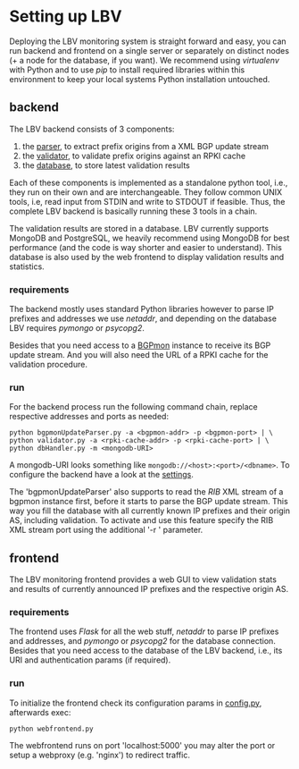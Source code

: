 # Setting up LBV

Deploying the LBV monitoring system is straight forward and easy, you can run
backend and frontend on a single server or separately on distinct nodes (+ a node
for the database, if you want). We recommend using _virtualenv_ with Python and
to use _pip_ to install required libraries within this environment to keep your
local systems Python installation untouched.

## backend

The LBV backend consists of 3 components:
1. the [parser](src/bgpmonUpdateParser.py), to extract prefix origins from a XML BGP update stream
2. the [validator](src/validator.py), to validate prefix origins against an RPKI cache
3. the [database](src/dbHandler.py), to store latest validation results

Each of these components is implemented as a standalone python tool, i.e., they
run on their own and are interchangeable. They follow common UNIX tools, i.e,
read input from STDIN and write to STDOUT if feasible. Thus, the complete LBV
backend is basically running these 3 tools in a chain.

The validation results are stored in a database. LBV currently supports MongoDB
and PostgreSQL, we heavily recommend using MongoDB for best performance (and the
code is way shorter and easier to understand). This database is also used by the
web frontend to display validation results and statistics.

### requirements

The backend mostly uses standard Python libraries however to parse IP prefixes
and addresses we use _netaddr_, and depending on the database LBV requires
_pymongo_ or _psycopg2_.

Besides that you need access to a [BGPmon](http://www.bgpmon.io) instance to
receive its BGP update stream.
And you will also need the URL of a RPKI cache for the validation procedure.

### run

For the backend process run the following command chain, replace respective
addresses and ports as needed:

```
python bgpmonUpdateParser.py -a <bgpmon-addr> -p <bgpmon-port> | \
python validator.py -a <rpki-cache-addr> -p <rpki-cache-port> | \
python dbHandler.py -m <mongodb-URI>
```

A mongodb-URI looks something like `mongodb://<host>:<port>/<dbname>`.
To configure the backend have a look at the [settings](src/settings.py).

The 'bgpmonUpdateParser' also supports to read the _RIB_ XML stream of a bgpmon
instance first, before it starts to parse the BGP update stream. This way you
fill the database with all currently known IP prefixes and their origin AS,
including validation. To activate and use this feature specify the RIB XML
stream port using the additional '-r <rib port>' parameter.

## frontend

The LBV monitoring frontend provides a web GUI to view validation stats and
results of currently announced IP prefixes and the respective origin AS.

### requirements

The frontend uses _Flask_ for all the web stuff, _netaddr_ to parse IP prefixes
and addresses, and _pymongo_ or _psycopg2_ for the database connection. Besides
that you need access to the database of the LBV backend, i.e., its URI and
authentication params (if required).

### run

To initialize the frontend check its configuration params in [config.py](src/app/config.py),
afterwards exec:

```
python webfrontend.py
```

The webfrontend runs on port 'localhost:5000' you may alter the port or setup
a webproxy (e.g. 'nginx') to redirect traffic.
